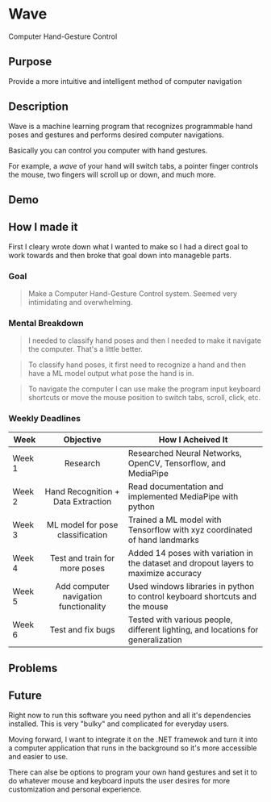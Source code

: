 # Wave
Computer Hand-Gesture Control 

## Purpose
Provide a more intuitive and intelligent method of computer navigation

## Description
Wave is a machine learning program that recognizes programmable hand poses and gestures and performs desired computer navigations.

Basically you can control you computer with hand gestures.

For example, a *wave* of your hand will switch tabs, a pointer finger controls the mouse, two fingers will scroll up or down, and much more.

## Demo

## How I made it

First I cleary wrote down what I wanted to make so I had a direct goal to work towards and then broke that goal down into manageble parts. 

### Goal
> Make a Computer Hand-Gesture Control system. Seemed very intimidating and overwhelming.

### Mental Breakdown
> I needed to classify hand poses and then I needed to make it navigate the computer. That's a little better.

> To classify hand poses, it first need to recognize a hand and then have a ML model output what pose the hand is in.

> To navigate the computer I can use make the program input keyboard shortcuts or move the mouse position to switch tabs, scroll, click, etc.

### Weekly Deadlines
| Week          | Objective                             | How I Acheived It                                                                    |
| ------------- |:-------------:                        | ---                                                                                  |
| Week 1        | Research                              | Researched Neural Networks, OpenCV, Tensorflow, and MediaPipe                        |
| Week 2        | Hand Recognition + Data Extraction    | Read documentation and implemented MediaPipe with python                             |
| Week 3        | ML model for pose classification      | Trained a ML model with Tensorflow with xyz coordinated of hand landmarks            |
| Week 4        | Test and train for more poses         | Added 14 poses with variation in the dataset and dropout layers to maximize accuracy |
| Week 5        | Add computer navigation functionality | Used windows libraries in python to control keyboard shortcuts and the mouse         |
| Week 6        | Test and fix bugs                     | Tested with various people, different lighting, and locations for generalization     |

## Problems

## Future

Right now to run this software you need python and all it's dependencies installed. This is very "bulky" and complicated for everyday users.

Moving forward, I want to integrate it on the .NET framewok and turn it into a computer application that runs in the background so it's more accessible and easier to use.

There can alse be options to program your own hand gestures and set it to do whatever mouse and keyboard inputs the user desires for more customization and personal experience.
